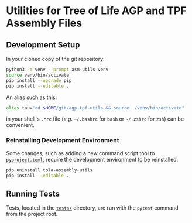 
# Utilities for Tree of Life AGP and TPF Assembly Files

## Development Setup

In your cloned copy of the git repository:

```sh
python3 -m venv --prompt asm-utils venv
source venv/bin/activate
pip install --upgrade pip
pip install --editable .
```

An alias such as this:

```sh
alias tau="cd $HOME/git/agp-tpf-utils && source ./venv/bin/activate"
```

in your shell's `.*rc` file (*e.g.* `~/.bashrc` for `bash` or `~/.zshrc` for
`zsh`) can be convenient.

### Reinstalling Development Environment

Some changes, such as adding a new command script tool to
[`pyproject.toml`](pyproject.toml), require the development environment to be
reinstalled:

```sh
pip uninstall tola-assembly-utils
pip install --editable .
```

## Running Tests

Tests, located in the [`tests/`](tests) directory, are run with the `pytest`
command from the project root.
